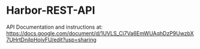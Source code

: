 # Harbor-REST-API

API Documentation and instructions at: https://docs.google.com/document/d/1UVLS_Ci7Va6EmWUAqhDzP9UwzbX7UHrtDniIpHojvFU/edit?usp=sharing
